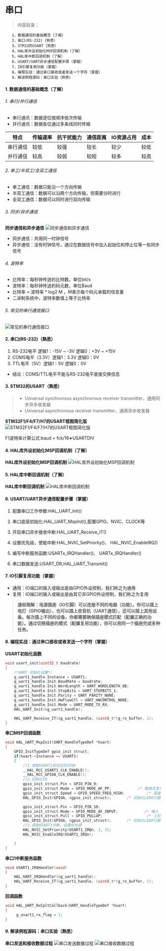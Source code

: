 <!--
 * @Date: 2024-06-06
 * @LastEditors: GoKo-Son626
 * @LastEditTime: 2024-06-17
 * @FilePath: \STM32_Study\入门篇\串口\串口.md
 * @Description: 串口的学习和编程实践
-->

# 串口

> 内容目录：
> 
       1，数据通信的基础概念（了解）
       2，串口(RS-232)（熟悉）
       3，STM32的USART（熟悉）
       4，HAL库外设初始化MSP回调机制（了解）
       5，HAL库中断回调机制（了解）
       6，USART/UART异步通信配置步骤（掌握）
       7，IO引脚复用功能（掌握）
       8，编程实战：通过串口接收或者发送一个字符（掌握）
       9，解读例程源码：串口实验（熟悉）

#### 1. 数据通信的基础概念（了解）

###### 1. 串行/并行通信

- 串行通讯：数据逐位按顺序依次传输
- 并行通讯：数据各位通过多条线同时传输

| 特点     | 传输速率 | 抗干扰能力 | 通信距离 | IO资源占用 | 成本 |
| -------- | -------- | ---------- | -------- | ---------- | ---- |
| 串行通信 | 较低     | 较强       | 较长     | 较少       | 较低 |
| 并行通信 | 较高     | 较弱       | 较短     | 较多       | 较高 |

###### 2. 单工/半双工/全双工通信

- 单工通信：数据只能沿一个方向传输
- 半双工通信：数据可以沿两个方向传输，但需要分时进行
- 全双工通信：数据可以同时进行双向传输

###### 3. 同步/异步通信

**同步通信和异步通信**
![同步通信和异步通信](Pictures/同步通信和异步通信.png)

- 同步通信：共用同一时钟信号
- 异步通信：没有时钟信号，通过在数据信号中加入起始位和停止位等一些同步信号

###### 4. 波特率

-  比特率：每秒钟传送的比特数，单位bit/s
-  波特率：每秒钟传送的码元数，单位Baud
-  比特率 = 波特率 * log2 M ，M表示每个码元承载的信息量
- 二进制系统中，波特率数值上等于比特率

###### 5. 常见的串行通信接口

![常见的串行通信接口](Pictures/常见的串行通信接口.png)

#### 2. 串口(RS-232)（熟悉）

1. RS-232电平 逻辑1：-15V ~ -3V 逻辑0：+3V ~ +15V
2. COMS电平（3.3V）逻辑1：3.3V 逻辑0：0V
3. TTL电平（5V）逻辑1：5V 逻辑0：0V

- 结论：COMS/TTL电平不能与RS-232电平直接交换信息

#### 3. STM32的USART（熟悉）

> - Universal synchronous asynchronous receiver transmitter，通用同步异步收发器
> - Universal asynchronous receiver transmitter，通用异步收发器

**STM32F1/F4/F7/H7的USART框图简化版**
![STM32F1/F4/F7/H7的USART框图简化版](Pictures/USART框图简化版.png)

F1波特率计算公式:baud = fck/16∗USARTDIV

#### 4. HAL库外设初始化MSP回调机制（了解）

**HAL库外设初始化MSP回调机制**
![HAL库外设初始化MSP回调机制](Pictures/HAL库外设初始化MSP回调机制.png)

#### 5. HAL库中断回调机制（了解）

**HAL库中断回调机制**
![HAL库中断回调机制](Pictures/HAL库中断回调机制.png)

#### 6. USART/UART异步通信配置步骤（掌握）

1. 配置串口工作参数:HAL_UART_Init()

2. 串口底层初始化:HAL_UART_MspInit(),配置GPIO、NVIC、CLOCK等

3. 开启串口异步接收中断:HAL_UART_Receive_IT()

4. 设置优先级，使能中断:HAL_NVIC_SetPriority()、 HAL_NVIC_EnableIRQ()

5. 编写中断服务函数:USARTx_IRQHandler()、 UARTx_IRQHandler()

6. 串口数据发送:USART_DR,HAL_UART_Transmit()

#### 7. IO引脚复用功能（掌握）

- 通用：IO端口的输入或输出是由GPIO外设控制，我们称之为通用
- 复用：IO端口的输入或输出是由其它非GPIO外设控制，我们称之为复用

> **通俗理解：电源插座（IO引脚）可以连接不同的电器（功能）。你可以插上电灯（GPIO输出），也可以插上收音机（UART通信），还可以插上其他设备。每次插上不同的设备，你都需要确保插座模式匹配（配置正确的功能）。通过切换插座的模式（配置复用功能），你可以用同一个插座完成多种任务。**

#### 8. 编程实战：通过串口接收或者发送一个字符（掌握）

**USART初始化函数**
```c
void usart_init(uint32_t baudrate)
{
    /*UART 初始化设置*/
    g_uart1_handle.Instance = USART1;                                       /* USART_UX */
    g_uart1_handle.Init.BaudRate = baudrate;                                  /* 波特率 */
    g_uart1_handle.Init.WordLength = UART_WORDLENGTH_8B;                      /* 字长为8位数据格式 */
    g_uart1_handle.Init.StopBits = UART_STOPBITS_1;                           /* 一个停止位 */
    g_uart1_handle.Init.Parity = UART_PARITY_NONE;                            /* 无奇偶校验位 */
    g_uart1_handle.Init.HwFlowCtl = UART_HWCONTROL_NONE;                      /* 无硬件流控 */
    g_uart1_handle.Init.Mode = UART_MODE_TX_RX;                               /* 收发模式 */
    HAL_UART_Init(&g_uart1_handle);                                           /* HAL_UART_Init()会使能UART1 */

    HAL_UART_Receive_IT(&g_uart1_handle, (uint8_t*)g_rx_buffer, 1);
}
```

**串口MSP回调函数**
```c
void HAL_UART_MspInit(UART_HandleTypeDef *huart)
{
    GPIO_InitTypeDef gpio_init_struct;
    if(huart->Instance == USART1)
    {
        //1.使能USART1和对应IO时钟
        __HAL_RCC_USART1_CLK_ENABLE();
        __HAL_RCC_GPIOA_CLK_ENABLE();
        //2.初始化IO
        gpio_init_struct.Pin = GPIO_PIN_9;                 
        gpio_init_struct.Mode = GPIO_MODE_AF_PP;            /* 推挽式复用输出 */
        gpio_init_struct.Speed = GPIO_SPEED_FREQ_HIGH;          /* 高速 */
        HAL_GPIO_Init(GPIOA, &gpio_init_struct);       /* 初始化LED0引脚 */

        gpio_init_struct.Pin = GPIO_PIN_10;                 
        gpio_init_struct.Mode = GPIO_MODE_AF_INPUT;            /* 输入 */
        gpio_init_struct.Pull = GPIO_PULLUP;                    /* 上拉 */
        HAL_GPIO_Init(GPIOA, &gpio_init_struct);       /* 初始化LED0引脚 */
        //3.使能USART1中断，设置优先级
        HAL_NVIC_SetPriority(USART1_IRQn, 3, 3);
        HAL_NVIC_EnableIRQ(USART1_IRQn);

    }
}
```

**串口1中断服务函数**
```c
void USART1_IRQHandler(void)
{
    HAL_UART_IRQHandler(&g_uart1_handle);
    HAL_UART_Receive_IT(&g_uart1_handle, (uint8_t*)g_rx_buffer, 1);
}
```

**回调函数**
```c
void HAL_UART_RxCpltCallback(UART_HandleTypeDef *huart)
{
     g_usart1_rx_flag = 1;
}
```
#### 9. 解读例程源码：串口实验（熟悉）

**串口发送和接收数据过程**
![串口发送数据过程](Pictures/串口发送数据过程.png)
![串口接收数据过程](Pictures/串口接收数据过程.png)